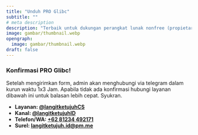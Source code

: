 ```yaml
---
title: "Unduh PRO Glibc"
subtitle: ""
# meta description
description: "Terbaik untuk dukungan perangkat lunak nonfree (propietary)"
image: gambar/thumbnail.webp
opengraph:
  image: gambar/thumbnail.webp
draft: false
---
```


### Konfirmasi PRO Glibc!
Setelah mengirimkan form, admin akan menghubungi via telegram dalam kurun waktu 1x3 Jam. Apabila tidak ada konfirmasi hubungi layanan dibawah ini untuk balasan lebih cepat. Syukran.

* **Layanan: [@langitketujuhCS](https://t.me/langitketujuhCS)**
* **Kanal: [@langitketujuhID](https://t.me/langitketujuhID)**
* **Telefon/WA: [+62 81234 492171](https://wa.me/+6281234492171)**
* **Surel: [langitketujuh.id@pm.me](mailto:langitketujuh.id@pm.me)**
